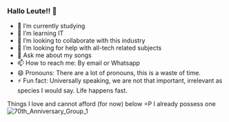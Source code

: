 ### Hallo Leute!! 👋

- 🔭 I’m currently studying
- 🌱 I’m learning IT
- 👯 I’m looking to collaborate with this industry
- 🤔 I’m looking for help with all-tech related subjects
- 💬 Ask me about my songs
- 📫 How to reach me: By email or Whatsapp
- 😄 Pronouns: There are a lot of pronouns, this is a waste of time.
- ⚡ Fun fact: Universally speaking, we are not that important, irrelevant as species I would say. Life happens fast.


Things I love and cannot afford (for now) below =P I already possess one
![70th_Anniversary_Group_1](https://github.com/NandoBaroni/NandoBaroni/assets/169039071/b163bdd4-b25d-411a-a711-06451cf27557)


<!--
**NandoBaroni/NandoBaroni** is a ✨ _special_ ✨ repository because its `README.md` (this file) appears on your GitHub profile.
